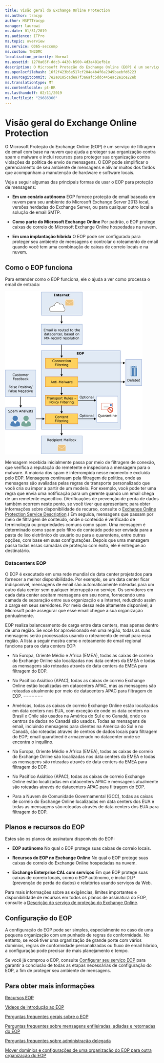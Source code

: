 ```yaml
---
title: Visão geral do Exchange Online Protection
ms.author: tracyp
author: MSFTTracyp
manager: laurawi
ms.date: 01/31/2019
ms.audience: ITPro
ms.topic: overview
ms.service: O365-seccomp
ms.custom: TN2DMC
localization_priority: Normal
ms.assetid: 1270a65f-ddc3-4430-b500-4d3a481efb1e
description: O Microsoft Proteção do Exchange Online (EOP) é um serviço de filtragem de e-mails baseado na nuvem que ajuda a proteger sua organização contra spam e malware, e inclui recursos para defender sua organização das violações da política de mensagens.
ms.openlocfilehash: 16f2f423b6e517cf204e4b4f6a2949baebfd6223
ms.sourcegitcommit: 7e2a0185cadea7f3a6afc5ddc445eac2e1ce22eb
ms.translationtype: MT
ms.contentlocale: pt-BR
ms.lasthandoff: 02/11/2019
ms.locfileid: "29686360"
---
```

# <a name="exchange-online-protection-overview"></a>Visão geral do Exchange Online Protection

O Microsoft Proteção do Exchange Online (EOP) é um serviço de filtragem de email com base na nuvem que ajuda a proteger sua organização contra spam e malware e inclui recursos para proteger sua organização contra violações da política de envio de mensagens. O EOP pode simplificar o gerenciamento de seu ambiente de mensagens e aliviar muitos dos fardos que acompanham a manutenção de hardware e software locais.
  
Veja a seguir algumas das principais formas de usar o EOP para proteção de mensagens:
  
- **Em um cenário autônomo** EOP fornece proteção de email baseada em nuvem para seu ambiente do Microsoft Exchange Server 2013 local, versões herdadas do Exchange Server, ou para qualquer outro local a solução de email SMTP. 
    
- **Como parte do Microsoft Exchange Online** Por padrão, o EOP protege caixas de correio do Microsoft Exchange Online hospedadas na nuvem. 
    
- **Em uma implantação híbrida** O EOP pode ser configurado para proteger seu ambiente de mensagens e controlar o roteamento de email quando você tem uma combinação de caixas de correio locais e na nuvem. 
    
## <a name="how-eop-works"></a>Como o EOP funciona

Para entender como o EOP funciona, ele o ajuda a ver como processa o email de entrada:
  
![Processamento de email do EOP](../media/EOP-email-processing.png)
  
Mensagem recebida inicialmente passa por meio de filtragem de conexão, que verifica a reputação do remetente e inspeciona a mensagem para o malware. A maioria dos spam é interrompida nesse momento e excluída pelo EOP. Mensagens continuam pela filtragem de política, onde as mensagens são avaliadas pelas regras de transporte personalizado que você cria ou impor a partir de um modelo. Por exemplo, você pode ter uma regra que envia uma notificação para um gerente quando um email chega de um remetente específico. (Verificações de prevenção de perda de dados também ocorrem neste ponto, se você tiver que apresentam; para obter informações sobre disponibilidade de recurso, consulte o [Exchange Online Protection Service Description](https://go.microsoft.com/fwlink/p/?LinkId=320619).) Em seguida, mensagens que passam por meio de filtragem de conteúdo, onde o conteúdo é verificado de terminologia ou propriedades comuns como spam. Uma mensagem é determinado como spam pelo filtro de conteúdo pode ser enviada para a pasta de lixo eletrônico do usuário ou para a quarentena, entre outras opções, com base em suas configurações. Depois que uma mensagem passa todas essas camadas de proteção com êxito, ele é entregue ao destinatário.
  
### <a name="eop-datacenters"></a>Datacenters EOP

O EOP é executado em uma rede mundial de data center projetados para fornecer a melhor disponibilidade. Por exemplo, se um data center ficar indisponível, mensagens de email são automaticamente roteadas para um outro data center sem qualquer interrupção no serviço. Os servidores em cada data center aceitam mensagens em seu nome, fornecendo uma camada de separação entre sua organização e a Internet, reduzindo assim a carga em seus servidores. Por meio dessa rede altamente disponível, a Microsoft pode assegurar que esse email chegue a sua organização pontualmente. 
  
EOP realiza balanceamento de carga entre data centers, mas apenas dentro de uma região. Se você for aprovisionado em uma região, todas as suas mensagens serão processadas usando o roteamento de email para essa região. A lista a seguir mostra como o roteamento de email regional funciona para os data centers EOP:
  
    
- Na Europa, Oriente Médio e África (EMEA), todas as caixas de correio do Exchange Online são localizadas nos data centers da EMEA e todas as mensagens são roteadas através de data centers da EMEA para filtragem do EOP.
    
- No Pacífico Asiático (APAC), todas as caixas de correio Exchange Online estão localizadas em datacenters APAC, mas as mensagens são roteadas atualmente por meio de datacenters APAC para filtragem do EOP.
=======
- Américas, todas as caixas de correio Exchange Online estão localizadas em data centers nos EUA, com exceção de onde os data centers no Brasil e Chile são usados na América do Sul e no Canadá, onde os centros de dados no Canadá são usados. Todas as mensagens de email, incluindo mensagens para clientes na América do Sul e no Canadá, são roteadas através de centros de dados locais para filtragem do EOP; email quaratined é armazenado no datacenter onde se encontra o inquilino.
    
- Na Europa, Oriente Médio e África (EMEA), todas as caixas de correio do Exchange Online são localizadas nos data centers da EMEA e todas as mensagens são roteadas através de data centers da EMEA para filtragem do EOP.
    
- No Pacífico Asiático (APAC), todas as caixas de correio Exchange Online estão localizadas em datacenters APAC e mensagens atualmente são roteadas através de datacenters APAC para filtragem do EOP.
    
- Para a Nuvem de Comunidade Governamental (GCC), todas as caixas de correio do Exchange Online localizadas em data centers dos EUA e todas as mensagens são roteadas através de data centers dos EUA para filtragem do EOP.
    
## <a name="eop-plans-and-features"></a>Planos e recursos do EOP

Estes são os planos de assinatura disponíveis do EOP:
  
- **EOP autônomo** No qual o EOP protege suas caixas de correio locais. 
    
- **Recursos do EOP no Exchange Online** No qual o EOP protege suas caixas de correio do Exchange Online hospedadas na nuvem. 
    
- **Exchange Enterprise CAL com serviços** Em que EOP protege suas caixas de correio locais, como o EOP autônomo, e inclui DLP (prevenção de perda de dados) e relatórios usando serviços da Web. 
    
Para mais informações sobre as exigências, limites importantes e disponibilidade de recursos em todos os planos de assinatura do EOP, consulte a [Descrição do serviço de proteção do Exchange Online](https://go.microsoft.com/fwlink/p/?LinkId=320619).
  
## <a name="setting-up-eop"></a>Configuração do EOP

A configuração do EOP pode ser simples, especialmente no caso de uma pequena organização com um punhado de regras de conformidade. No entanto, se você tiver uma organização de grande porte com vários domínios, regras de conformidade personalizadas ou fluxo de email híbrido, a configuração pode precisar de mais planejamento e tempo.
  
Se você já comprou o EOP, consulte [Configurar seu serviço EOP](set-up-your-eop-service.md) para garantir a conclusão de todas as etapas necessárias de configuração do EOP, a fim de proteger seu ambiente de mensagens. 
  
## <a name="for-more-information"></a>Para obter mais informações

[Recursos EOP](eop-features.md)
  
[Vídeos de introdução ao EOP](videos-for-getting-started-with-eop.md)
  
[Perguntas frequentes gerais sobre o EOP](eop-general-faq.md)
  
[Perguntas frequentes sobre mensagens enfileiradas, adiadas e retornadas do EOP](eop-queued-deferred-and-bounced-messages-faq.md)
  
[Perguntas frequentes sobre administração delegada](delegated-administration-faq.md)
  
[Mover domínios e configurações de uma organização do EOP para outra organização do EOP](move-domains-and-settings-from-one-eop-organization-to-another-eop-organization.md)
  

